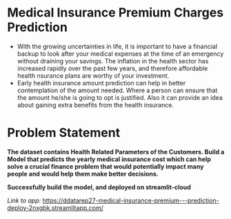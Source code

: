 # Medical Insurance Premium Charges Prediction
* With the growing uncertainties in life, it is important to have a financial backup to look after your medical expenses at the time of an emergency without draining your savings. The inflation in the health sector has increased rapidly over the past few years, and therefore affordable health nsurance plans are worthy of your investment.
* Early health insurance amount prediction can help in better contemplation of the amount needed. Where a person can ensure that the amount he/she is going to opt is justified. Also it can provide an idea about gaining extra benefits from the health insurance.

# Problem Statement
**The dataset contains Health Related Parameters of the Customers. Build a Model that predicts the yearly medical insurance cost which can help solve a crucial finance problem that would potentially impact many people and would help them make better decisions.**


**Successfully build the model, and deployed on streamlit-cloud**

*Link to app:* https://ddatarep27-medical-insurance-premium---prediction-deploy-2nxgbk.streamlitapp.com/

